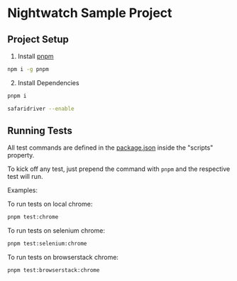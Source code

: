 # Nightwatch Sample Project

## Project Setup
1. Install [pnpm](https://pnpm.io/)
```bash
npm i -g pnpm
```

2. Install Dependencies
```bash
pnpm i 
```
```bash
safaridriver --enable
```


## Running Tests
All test commands are defined in the [package.json](/package.json) inside the "scripts" property.

To kick off any test, just prepend the command with `pnpm` and the respective test will run.

Examples:

To run tests on local chrome:
```bash
pnpm test:chrome
```

To run tests on selenium chrome:
```bash
pnpm test:selenium:chrome
```

To run tests on browserstack chrome:
```bash
pnpm test:browserstack:chrome
```